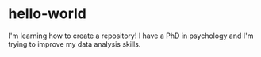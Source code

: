 # hello-world
I'm learning how to create a repository!
I have a PhD in psychology and I'm trying to improve my data analysis skills. 
